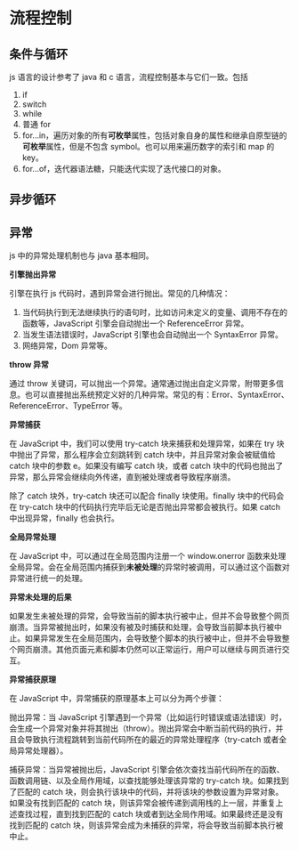 # 流程控制

## 条件与循环

js 语言的设计参考了 java 和 c 语言，流程控制基本与它们一致。包括

1. if
2. switch
3. while
4. 普通 for
5. for...in，遍历对象的所有**可枚举**属性，包括对象自身的属性和继承自原型链的**可枚举**属性，但是不包含 symbol。也可以用来遍历数字的索引和 map 的 key。
6. for...of，迭代器语法糖，只能迭代实现了迭代接口的对象。

## 异步循环

## 异常

js 中的异常处理机制也与 java 基本相同。

**引擎抛出异常**

引擎在执行 js 代码时，遇到异常会进行抛出。常见的几种情况：

1. 当代码执行到无法继续执行的语句时，比如访问未定义的变量、调用不存在的函数等，JavaScript 引擎会自动抛出一个 ReferenceError 异常。
2. 当发生语法错误时，JavaScript 引擎也会自动抛出一个 SyntaxError 异常。
3. 网络异常，Dom 异常等。

**throw 异常**

通过 throw 关键词，可以抛出一个异常。通常通过抛出自定义异常，附带更多信息。也可以直接抛出系统预定义好的几种异常。常见的有：Error、SyntaxError、ReferenceError、TypeError 等。

**异常捕获**

在 JavaScript 中，我们可以使用 try-catch 块来捕获和处理异常，如果在 try 块中抛出了异常，那么程序会立刻跳转到 catch 块中，并且异常对象会被赋值给 catch 块中的参数 e。如果没有编写 catch 块，或者 catch 块中的代码也抛出了异常，那么异常会继续向外传递，直到被处理或者导致程序崩溃。

除了 catch 块外，try-catch 块还可以配合 finally 块使用。finally 块中的代码会在 try-catch 块中的代码执行完毕后无论是否抛出异常都会被执行。如果 catch 中出现异常，finally 也会执行。

**全局异常处理**

在 JavaScript 中，可以通过在全局范围内注册一个 window.onerror 函数来处理全局异常。会在全局范围内捕获到**未被处理**的异常时被调用，可以通过这个函数对异常进行统一的处理。

**异常未处理的后果**

如果发生未被处理的异常，会导致当前的脚本执行被中止，但并不会导致整个网页崩溃。当异常被抛出时，如果没有被及时捕获和处理，会导致当前脚本执行被中止。如果异常发生在全局范围内，会导致整个脚本的执行被中止，但并不会导致整个网页崩溃。其他页面元素和脚本仍然可以正常运行，用户可以继续与网页进行交互。

**异常捕获原理**

在 JavaScript 中，异常捕获的原理基本上可以分为两个步骤：

抛出异常：当 JavaScript 引擎遇到一个异常（比如运行时错误或语法错误）时，会生成一个异常对象并将其抛出（throw）。抛出异常会中断当前代码的执行，并且会导致执行流程跳转到当前代码所在的最近的异常处理程序（try-catch 或者全局异常处理器）。

捕获异常：当异常被抛出后，JavaScript 引擎会依次查找当前代码所在的函数、函数调用链、以及全局作用域，以查找能够处理该异常的 try-catch 块。如果找到了匹配的 catch 块，则会执行该块中的代码，并将该块的参数设置为异常对象。如果没有找到匹配的 catch 块，则该异常会被传递到调用栈的上一层，并重复上述查找过程，直到找到匹配的 catch 块或者到达全局作用域。如果最终还是没有找到匹配的 catch 块，则该异常会成为未捕获的异常，将会导致当前脚本执行被中止。
